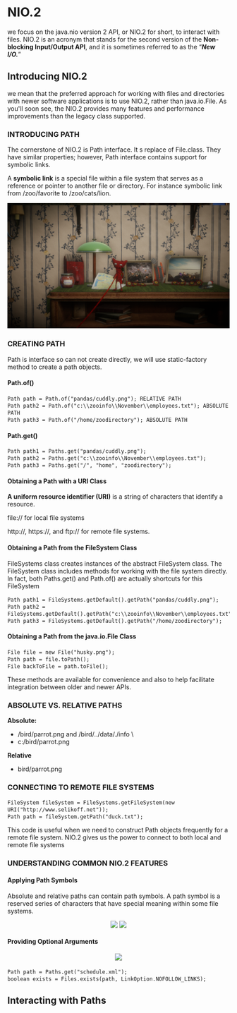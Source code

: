 # NIO.2

we focus on the java.nio version 2 API, or NIO.2
for short, to interact with files. NIO.2 is an acronym that stands
for the second version of the **Non‐blocking Input/Output API**,
and it is sometimes referred to as the “**_New I/O._**”
## Introducing NIO.2

we mean that the preferred approach for working
with files and directories with newer software applications is to
use NIO.2, rather than java.io.File. As you'll soon see, the
NIO.2 provides many features and performance improvements
than the legacy class supported.

### INTRODUCING PATH
The cornerstone of NIO.2 is Path interface. It s replace of File.class.
They have similar properties; however, Path interface contains support for symbolic links.

A **symbolic link** is a special file within a file
system that serves as a reference or pointer to another file or
directory. For instance symbolic link from
/zoo/favorite to /zoo/cats/lion.

<div align="center">
<img src="img.png">
</div>

### CREATING PATH
Path is interface so can not create directly, we will use static-factory method to create a path objects.

#### Path.of()
    Path path = Path.of("pandas/cuddly.png"); RELATIVE PATH
    Path path2 = Path.of("c:\\zooinfo\\November\\employees.txt"); ABSOLUTE PATH
    Path path3 = Path.of("/home/zoodirectory"); ABSOLUTE PATH

#### Path.get()
    Path path1 = Paths.get("pandas/cuddly.png");
    Path path2 = Paths.get("c:\\zooinfo\\November\\employees.txt");
    Path path3 = Paths.get("/", "home", "zoodirectory");

#### Obtaining a Path with a URI Class

**A uniform resource identifier (URI)** is a string of
characters that identify a resource.

file:// for local file systems

http://, https://, and ftp:// for remote file systems.

#### Obtaining a Path from the FileSystem Class
FileSystems class creates instances of the abstract FileSystem class.
The FileSystem class includes methods for working with the file system directly.
In fact, both Paths.get() and Path.of() are actually shortcuts for this FileSystem


    Path path1 = FileSystems.getDefault().getPath("pandas/cuddly.png");
    Path path2 = FileSystems.getDefault().getPath("c:\\zooinfo\\November\\employees.txt");
    Path path3 = FileSystems.getDefault().getPath("/home/zoodirectory");

#### Obtaining a Path from the java.io.File Class

    File file = new File("husky.png");
    Path path = file.toPath();
    File backToFile = path.toFile();

These methods are available for convenience and also to help
facilitate integration between older and newer APIs.
### ABSOLUTE VS. RELATIVE PATHS

**Absolute:**
* /bird/parrot.png and /bird/../data/./info \
* c:/bird/parrot.png

**Relative**
* bird/parrot.png


### CONNECTING TO REMOTE FILE SYSTEMS
    
    FileSystem fileSystem = FileSystems.getFileSystem(new URI("http://www.selikoff.net"));
    Path path = fileSystem.getPath("duck.txt");

This code is useful when we need to construct Path objects
frequently for a remote file system. NIO.2 gives us the
power to connect to both local and remote file systems


### UNDERSTANDING COMMON NIO.2 FEATURES

#### Applying Path Symbols
Absolute and relative paths can contain path symbols. A path
symbol is a reserved series of characters that have special
meaning within some file systems.

<div align="center">
<img src="img_1.png">
<img src="img_2.png">
</div>

#### Providing Optional Arguments
<div align="center">
<img src="img_4.png">
</div>

    Path path = Paths.get("schedule.xml");
    boolean exists = Files.exists(path, LinkOption.NOFOLLOW_LINKS);

## Interacting with Paths

